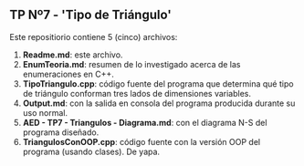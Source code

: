 ## TP Nº7 - 'Tipo de Triángulo'

Este repositiorio contiene 5 (cinco) archivos:

1. **Readme.md**: este archivo.
2. **EnumTeoria.md**: resumen de lo investigado acerca de las enumeraciones en C++.
3. **TipoTriangulo.cpp**: código fuente del programa que determina qué tipo de triángulo conforman tres lados de dimensiones variables.
4. **Output.md**: con la salida en consola del programa producida durante su uso normal.
5. **AED - TP7 - Triangulos - Diagrama.md**: con el diagrama N-S del programa diseñado.
6. **TriangulosConOOP.cpp**: código fuente con la versión OOP del programa (usando clases). De yapa.
